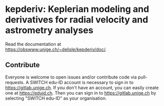 kepderiv: Keplerian modeling and derivatives for radial velocity and astrometry analyses
========================================================================================

Read the documentation at https://obswww.unige.ch/~delisle/kepderiv/doc/.

Contribute
----------

Everyone is welcome to open issues and/or contribute code via pull-requests.
A SWITCH edu-ID account is necessary to sign in to https://gitlab.unige.ch.
If you don't have an account, you can easily create one at https://eduid.ch.
Then you can sign in to https://gitlab.unige.ch by selecting "SWITCH edu-ID" as your organisation.
